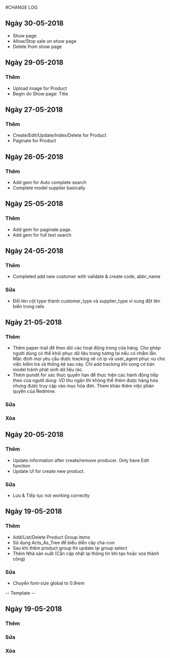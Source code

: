 #CHANGE LOG

## Ngày 30-05-2018
- Show page
- Allow/Stop sale on show page
- Delete from show page

## Ngày 29-05-2018
### Thêm
- Upload image for Product
- Begin do Show page: Title

## Ngày 27-05-2018
### Thêm
- Create/Edit/Update/Index/Delete for Product
- Paginate for Product

## Ngày 26-05-2018
### Thêm
- Add gem for Auto complete search
- Complete model supplier basically

## Ngày 25-05-2018
### Thêm
- Add gem for paginate page.
- Add gem for full text search

## Ngày 24-05-2018
### Thêm
- Completed add new customer with validate & create code, abbr_name
### Sửa
- Đổi tên cột type thành customer_type và supplier_type vì xung đột tên biến trong rails


## Ngày 21-05-2018
### Thêm
- Thêm paper-trail để theo dõi các hoạt động trong cửa hàng. Cho phép người dùng có thể khôi phục dữ liệu trong tương lai  nếu có nhầm lẫn. Mặc định mọi yêu cầu được tracking sẽ có ip và user_agent phục vụ cho việc kiểm tra và thống kê sau này. Chỉ add tracking khi xong cơ bản model tránh phát sinh dữ liệu rác.
- Thêm pundit for xác thực quyền hạn để thực hiện các hành động tiếp theo của người dùng: VD thu ngân thì không thể thêm được hàng hóa nhưng được truy cập vào mục hóa đơn. Them khảo thêm việc phân quyền của Redmine.
### Sửa
### Xóa

## Ngày 20-05-2018
### Thêm
- Update information after create/remove producer. Only have Edit function
- Update UI for create new product. 
### Sửa
- Lưu & Tiếp tục not working correctly

## Ngày 19-05-2018
### Thêm
- Add/List/Delete Product Group items
- Sử dụng Acts_As_Tree để biểu diễn cây cha-con
- Sau khi thêm product group thì update lại group select
- Thêm Nhà sản xuất (Cần cập nhật lại thông tin khi tạo hoặc xóa thành công)
### Sửa
- Chuyển font-size global to 0.9rem

-- Template --
## Ngày 19-05-2018
### Thêm
### Sửa
### Xóa